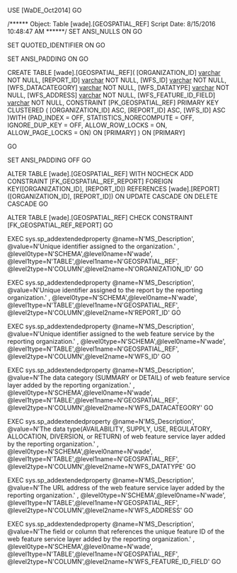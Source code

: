 ﻿USE [WaDE_Oct2014]
GO

/****** Object:  Table [wade].[GEOSPATIAL_REF]    Script Date: 8/15/2016 10:48:47 AM ******/
SET ANSI_NULLS ON
GO

SET QUOTED_IDENTIFIER ON
GO

SET ANSI_PADDING ON
GO

CREATE TABLE [wade].[GEOSPATIAL_REF](
	[ORGANIZATION_ID] [varchar](10) NOT NULL,
	[REPORT_ID] [varchar](35) NOT NULL,
	[WFS_ID] [varchar](35) NOT NULL,
	[WFS_DATACATEGORY] [varchar](80) NOT NULL,
	[WFS_DATATYPE] [varchar](80) NOT NULL,
	[WFS_ADDRESS] [varchar](200) NOT NULL,
	[WFS_FEATURE_ID_FIELD] [varchar](35) NOT NULL,
 CONSTRAINT [PK_GEOSPATIAL_REF] PRIMARY KEY CLUSTERED 
(
	[ORGANIZATION_ID] ASC,
	[REPORT_ID] ASC,
	[WFS_ID] ASC
)WITH (PAD_INDEX = OFF, STATISTICS_NORECOMPUTE = OFF, IGNORE_DUP_KEY = OFF, ALLOW_ROW_LOCKS = ON, ALLOW_PAGE_LOCKS = ON) ON [PRIMARY]
) ON [PRIMARY]

GO

SET ANSI_PADDING OFF
GO

ALTER TABLE [wade].[GEOSPATIAL_REF]  WITH NOCHECK ADD  CONSTRAINT [FK_GEOSPATIAL_REF_REPORT] FOREIGN KEY([ORGANIZATION_ID], [REPORT_ID])
REFERENCES [wade].[REPORT] ([ORGANIZATION_ID], [REPORT_ID])
ON UPDATE CASCADE
ON DELETE CASCADE
GO

ALTER TABLE [wade].[GEOSPATIAL_REF] CHECK CONSTRAINT [FK_GEOSPATIAL_REF_REPORT]
GO

EXEC sys.sp_addextendedproperty @name=N'MS_Description', @value=N'Unique identifier assigned to the organization.' , @level0type=N'SCHEMA',@level0name=N'wade', @level1type=N'TABLE',@level1name=N'GEOSPATIAL_REF', @level2type=N'COLUMN',@level2name=N'ORGANIZATION_ID'
GO

EXEC sys.sp_addextendedproperty @name=N'MS_Description', @value=N'Unique identifier assigned to the report by the reporting organization.' , @level0type=N'SCHEMA',@level0name=N'wade', @level1type=N'TABLE',@level1name=N'GEOSPATIAL_REF', @level2type=N'COLUMN',@level2name=N'REPORT_ID'
GO

EXEC sys.sp_addextendedproperty @name=N'MS_Description', @value=N'Unique identifier assigned to the web feature service by the reporting organization.' , @level0type=N'SCHEMA',@level0name=N'wade', @level1type=N'TABLE',@level1name=N'GEOSPATIAL_REF', @level2type=N'COLUMN',@level2name=N'WFS_ID'
GO

EXEC sys.sp_addextendedproperty @name=N'MS_Description', @value=N'The data category (SUMMARY or DETAIL) of web feature service layer added by the reporting organization.' , @level0type=N'SCHEMA',@level0name=N'wade', @level1type=N'TABLE',@level1name=N'GEOSPATIAL_REF', @level2type=N'COLUMN',@level2name=N'WFS_DATACATEGORY'
GO

EXEC sys.sp_addextendedproperty @name=N'MS_Description', @value=N'The data type(AVAILABILITY, SUPPLY, USE, REGULATORY, ALLOCATION, DIVERSION, or RETURN) of web feature service layer added by the reporting organization.' , @level0type=N'SCHEMA',@level0name=N'wade', @level1type=N'TABLE',@level1name=N'GEOSPATIAL_REF', @level2type=N'COLUMN',@level2name=N'WFS_DATATYPE'
GO

EXEC sys.sp_addextendedproperty @name=N'MS_Description', @value=N'The URL address of the web feature service layer added by the reporting organization.' , @level0type=N'SCHEMA',@level0name=N'wade', @level1type=N'TABLE',@level1name=N'GEOSPATIAL_REF', @level2type=N'COLUMN',@level2name=N'WFS_ADDRESS'
GO

EXEC sys.sp_addextendedproperty @name=N'MS_Description', @value=N'The field or column that references the unique feature ID of the web feature service layer added by the reporting organization.' , @level0type=N'SCHEMA',@level0name=N'wade', @level1type=N'TABLE',@level1name=N'GEOSPATIAL_REF', @level2type=N'COLUMN',@level2name=N'WFS_FEATURE_ID_FIELD'
GO


